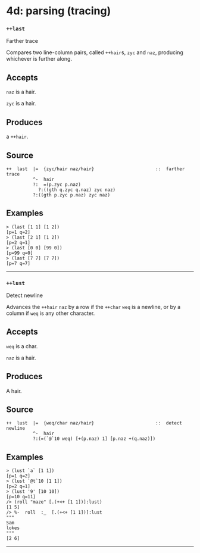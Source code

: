 # 4d: parsing (tracing)
### `++last`

Farther trace

Compares two line-column pairs, called `++hair`s, `zyc` and `naz`, producing whichever
is further along.

Accepts
-------

`naz` is a hair.

`zyc` is a hair.

Produces
--------

a `++hair`.

Source
------

    ++  last  |=  {zyc/hair naz/hair}                       ::  farther trace
              ^-  hair
              ?:  =(p.zyc p.naz)
                ?:((gth q.zyc q.naz) zyc naz)
              ?:((gth p.zyc p.naz) zyc naz)


Examples
--------

    > (last [1 1] [1 2])
    [p=1 q=2]
    > (last [2 1] [1 2])
    [p=2 q=1]
    > (last [0 0] [99 0])
    [p=99 q=0]
    > (last [7 7] [7 7])
    [p=7 q=7]


***

### `++lust`

Detect newline

Advances the `++hair` `naz` by a row if the `++char` `weq` is a newline, or by a
column if `weq` is any other character.

Accepts
-------

`weq` is a char.

`naz` is a hair.

Produces
--------

A hair.

Source
------

    ++  lust  |=  {weq/char naz/hair}                       ::  detect newline
              ^-  hair
              ?:(=(`@`10 weq) [+(p.naz) 1] [p.naz +(q.naz)])



Examples
--------

    > (lust `a` [1 1])
    [p=1 q=2]
    > (lust `@t`10 [1 1])
    [p=2 q=1]
    > (lust '9' [10 10])
    [p=10 q=11]
    /> (roll "maze" [.(+<+ [1 1])]:lust)
    [1 5]
    /> %-  roll  :_  [.(+<+ [1 1])]:lust
    """
    Sam
    lokes
    """
    [2 6]


***
